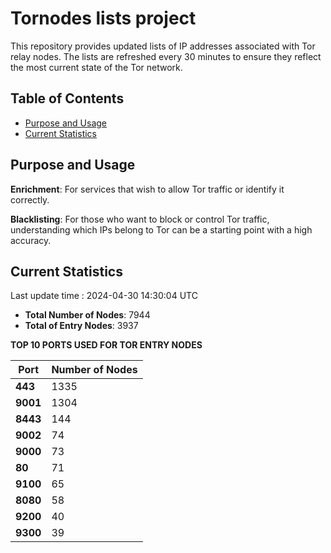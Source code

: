 # Tornodes lists project

This repository provides updated lists of IP addresses associated with Tor relay nodes. The lists are refreshed every 30 minutes to ensure they reflect the most current state of the Tor network.

## Table of Contents

- [Purpose and Usage](#purpose-and-usage)
- [Current Statistics](#current-statistics)


## Purpose and Usage

**Enrichment**: For services that wish to allow Tor traffic or identify it correctly.

**Blacklisting**: For those who want to block or control Tor traffic, understanding which IPs belong to Tor can be a starting point with a high accuracy.

## Current Statistics

Last update time : 2024-04-30 14:30:04 UTC

- **Total Number of Nodes**: 7944
- **Total of Entry Nodes**: 3937

**TOP 10 PORTS USED FOR TOR ENTRY NODES**

| **Port** | **Number of Nodes** |
|------|-----------------|
| **443**   | 1335  |
| **9001**   | 1304  |
| **8443**   | 144  |
| **9002**   | 74  |
| **9000**   | 73  |
| **80**   | 71  |
| **9100**   | 65  |
| **8080**   | 58  |
| **9200**   | 40  |
| **9300**   | 39  |

